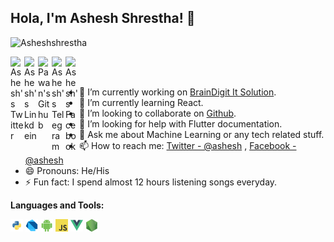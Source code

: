 ## Hola, I'm Ashesh Shrestha! 👋

<p align="left"> <img src="https://komarev.com/ghpvc/?username=Asheshshrestha&label=Views&color=blue&style=plastic" alt="Asheshshrestha" /> </p>

<a href="https://twitter.com/AsheshShresth16">
  <img align="left" alt="Ashesh's Twitter" width="22px" src="https://cdn.jsdelivr.net/npm/simple-icons@v3/icons/twitter.svg" />
</a>
<a href="https://www.linkedin.com/in/ashesh-shrestha-37a122171/">
  <img align="left" alt="Ashesh's Linkdein" width="22px" src="https://cdn.jsdelivr.net/npm/simple-icons@v3/icons/linkedin.svg" />
</a>
<a href="https://github.com/Asheshshrestha">
  <img align="left" alt="Pawan's Github" width="22px" src="https://cdn.jsdelivr.net/npm/simple-icons@v3/icons/github.svg" />
</a>
<a href="https://t.me/asheshshrestha">
  <img align="left" alt="Ashesh's Telegram" width="22px" src="https://cdn.jsdelivr.net/npm/simple-icons@v3/icons/telegram.svg" />
</a>
<a href="https://www.facebook.com/ashesh.shrestha.7731/">
  <img align="left" alt="Ashesh's Facebook" width="22px" src="https://cdn.jsdelivr.net/npm/simple-icons@v3/icons/facebook.svg" />
</a>
<br/>
<br/>



- 🔭 I’m currently working on [BrainDigit It Solution](https://braindigit.com).
- 🌱 I’m currently learning React.
- 👯 I’m looking to collaborate on [Github](https://github.com/Asheshshrestha).
- 🤔 I’m looking for help with Flutter documentation.
- 💬 Ask me about Machine Learning or any tech related stuff.
- 📫 How to reach me: [Twitter - @ashesh](https://twitter.com/AsheshShresth16) , [Facebook - @ashesh](https://www.facebook.com/ashesh.shrestha.7731/)
- 😄 Pronouns: He/His
- ⚡ Fun fact: I spend almost 12 hours listening songs everyday.


**Languages and Tools:**  

<code><img height="20" src="https://raw.githubusercontent.com/github/explore/80688e429a7d4ef2fca1e82350fe8e3517d3494d/topics/python/python.png"></code>
<code><img height="20" src="https://raw.githubusercontent.com/github/explore/80688e429a7d4ef2fca1e82350fe8e3517d3494d/topics/dart/dart.png"></code>
<code><img height="20" src="https://raw.githubusercontent.com/github/explore/80688e429a7d4ef2fca1e82350fe8e3517d3494d/topics/android/android.png"></code>
<code><img height="20" src="https://raw.githubusercontent.com/github/explore/80688e429a7d4ef2fca1e82350fe8e3517d3494d/topics/javascript/javascript.png"></code>
<code><img height="20" src="https://raw.githubusercontent.com/github/explore/80688e429a7d4ef2fca1e82350fe8e3517d3494d/topics/vue/vue.png"></code>
<code><img height="20" src="https://raw.githubusercontent.com/github/explore/80688e429a7d4ef2fca1e82350fe8e3517d3494d/topics/nodejs/nodejs.png"></code>    
<!--
<a href="https://github.com/iampawan">
  <img align="center" src="https://github-readme-stats.vercel.app/api/top-langs/?username=iampawan&theme=dark&hide_langs_below=1" />
</a>
<a href="https://github.com/iampawan">
 <img align="center" src="https://github-readme-stats.vercel.app/api?username=iampawan&show_icons=true&theme=dark&line_height=27" alt="Pawan's github stats"/>
</a>
<a href="https://github.com/iampawan/FlutterExampleApps">
  <img align="center" src="https://github-readme-stats.vercel.app/api/pin/?username=iampawan&repo=FlutterExampleApps&theme=dark" />

</a>
<a href="https://github.com/iampawan/VelocityX">
 <img align="center" src="https://github-readme-stats.vercel.app/api/pin/?username=iampawan&repo=VelocityX&theme=dark" />
</a>

<div align="center">

### Show some ❤️ by starring some of the repositories!

</div>
--!>
